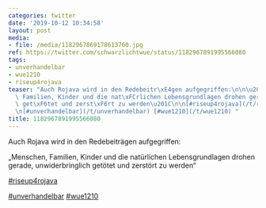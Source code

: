```yaml
---
categories: twitter
date: '2019-10-12 10:34:58'
layout: post
media:
- file: /media/1182967869178613760.jpg
ref: https://twitter.com/schwarzlichtwue/status/1182967891995566080
tags:
- unverhandelbar
- wue1210
- riseup4rojava
teaser: "Auch Rojava wird in den Redebeitr\xE4gen aufgegriffen:\n\n\u201EMenschen,\
  \ Familien, Kinder und die nat\xFCrlichen Lebensgrundlagen drohen gerade, unwiderbringlich\
  \ get\xF6tet und zerst\xF6rt zu werden\u201C\n\n[#riseup4rojava](/t/riseup4rojava)\n\
  \n[#unverhandelbar](/t/unverhandelbar) [#wue1210](/t/wue1210) "
title: 1182967891995566080
---
```

Auch Rojava wird in den Redebeiträgen aufgegriffen:

„Menschen, Familien, Kinder und die natürlichen Lebensgrundlagen drohen gerade, unwiderbringlich getötet und zerstört zu werden“

[#riseup4rojava](/t/riseup4rojava)

[#unverhandelbar](/t/unverhandelbar) [#wue1210](/t/wue1210) 